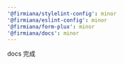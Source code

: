 ```yaml
---
'@firmiana/stylelint-config': minor
'@firmiana/eslint-config': minor
'@firmiana/form-plux': minor
'@firmiana/docs': minor
---
```


docs 完成

